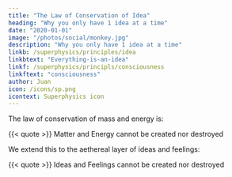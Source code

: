 ```yaml
---
title: "The Law of Conservation of Idea"
heading: "Why you only have 1 idea at a time"
date: "2020-01-01"
image: "/photos/social/monkey.jpg"
description: "Why you only have 1 idea at a time"
linkb: /superphysics/principles/idea
linkbtext: "Everything-is-an-idea"
linkf: /superphysics/principls/consciousness
linkftext: "consciousness"
author: Juan
icon: /icons/sp.png
icontext: Superphysics icon
---
```


The law of conservation of mass and energy is:

{{< quote >}}
Matter and Energy cannot be created nor destroyed 
</div>


We extend this to the aethereal layer of ideas and feelings:

{{< quote >}}
Ideas and Feelings cannot be created nor destroyed 
</div>


<!-- even tribal humans have to evolve because gorillas will also evolve into the level of tribal humans and Law of Conservation of ideas. They will clash.   -->
